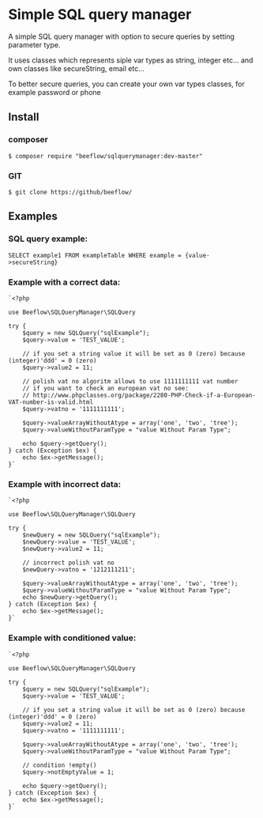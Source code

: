 # Simple SQL query manager

A simple SQL query manager with option to secure queries by setting parameter type. 

It uses classes which represents siple var types as string, integer etc... and own classes 
like secureString, email etc...

To better secure queries, you can create your own var types classes, for example password or phone

## Install

### composer

    $ composer require "beeflow/sqlquerymanager:dev-master"

### GIT
    
    $ git clone https://github/beeflow/

## Examples

### SQL query example:

	SELECT example1 FROM exampleTable WHERE example = {value->secureString}

### Example with a correct data:

	`<?php

	use Beeflow\SQLQueryManager\SQLQuery

	try {
	    $query = new SQLQuery("sqlExample");
        $query->value = 'TEST_VALUE';

        // if you set a string value it will be set as 0 (zero) because (integer)'ddd' = 0 (zero)
        $query->value2 = 11;

        // polish vat no algoritm allows to use 1111111111 vat number
        // if you want to check an european vat no see:
        // http://www.phpclasses.org/package/2280-PHP-Check-if-a-European-VAT-number-is-valid.html
        $query->vatno = '1111111111';

        $query->valueArrayWithoutAtype = array('one', 'two', 'tree');
        $query->valueWithoutParamType = "value Without Param Type";

        echo $query->getQuery();
	} catch (Exception $ex) {
        echo $ex->getMessage();
	}`

### Example with incorrect data:

    `<?php

    use Beeflow\SQLQueryManager\SQLQuery

	try {
	    $newQuery = new SQLQuery("sqlExample");
	    $newQuery->value = 'TEST_VALUE';
	    $newQuery->value2 = 11;

	    // incorrect polish vat no
	    $newQuery->vatno = '1212111211';

	    $query->valueArrayWithoutAtype = array('one', 'two', 'tree');
	    $query->valueWithoutParamType = "value Without Param Type";
	    echo $newQuery->getQuery();
	} catch (Exception $ex) {
	    echo $ex->getMessage();
	}`

### Example with conditioned value:

    `<?php

    use Beeflow\SQLQueryManager\SQLQuery

	try {
	    $query = new SQLQuery("sqlExample");
	    $query->value = 'TEST_VALUE';

	    // if you set a string value it will be set as 0 (zero) because (integer)'ddd' = 0 (zero)
	    $query->value2 = 11;
	    $query->vatno = '1111111111';

	    $query->valueArrayWithoutAtype = array('one', 'two', 'tree');
	    $query->valueWithoutParamType = "value Without Param Type";

	    // condition !empty()
	    $query->notEmptyValue = 1;

	    echo $query->getQuery();
	} catch (Exception $ex) {
	    echo $ex->getMessage();
	}`
